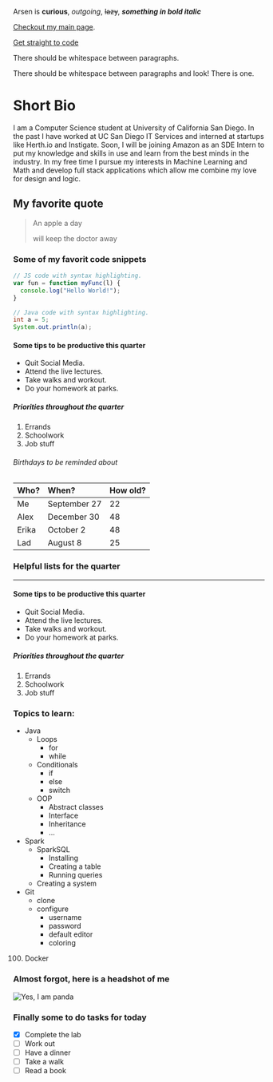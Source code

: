Arsen is **curious**, _outgoing_, ~~lazy~~, ***something in bold italic***

[Checkout my main page](https://4r53n.github.io/).

[Get straight to code](./#some-of-my-favorit-code-snippets)

There should be whitespace between paragraphs.

There should be whitespace between paragraphs and look! There is one.

# Short Bio

I am a Computer Science student at University of California San Diego. In the past I have worked at UC San Diego IT Services 
and interned at startups like Herth.io and Instigate. Soon, I will be joining Amazon as an SDE Intern to put my knowledge and 
skills in use and learn from the best minds in the industry. In my free time I pursue my interests in Machine Learning and Math 
and develop full stack applications which allow me combine my love for design and logic.

## My favorite quote

> An apple a day
>
> will keep the doctor away

### Some of my favorit code snippets

```js
// JS code with syntax highlighting.
var fun = function myFunc(l) {
  console.log("Hello World!");
}
```

```java
// Java code with syntax highlighting.
int a = 5;
System.out.println(a);
```

#### Some tips to be productive this quarter

*   Quit Social Media.
*   Attend the live lectures.
*   Take walks and workout.
*   Do your homework at parks.

##### Priorities throughout the quarter

1.  Errands
2.  Schoolwork
3.  Job stuff

###### Birthdays to be reminded about

| Who?         | When?             | How old? |
|:-------------|:------------------|:------|
| Me           | September      27 | 22    |
| Alex         | December       30 | 48    |
| Erika        | October        2  | 48    |
| Lad          | August         8  | 25    |

### Helpful lists for the quarter

* * *

#### Some tips to be productive this quarter

*   Quit Social Media.
*   Attend the live lectures.
*   Take walks and workout.
*   Do your homework at parks.

##### Priorities throughout the quarter

1.  Errands
2.  Schoolwork
3.  Job stuff

### Topics to learn:

- Java
  - Loops
    - for
    - while
  - Conditionals
    - if
    - else
    - switch
  - OOP
    - Abstract classes
    - Interface
    - Inheritance
    - ...
- Spark
  - SparkSQL
    - Installing
    - Creating a table
    - Running queries
  - Creating a system
- Git
  - clone
  - configure
    - username
    - password
    - default editor
    - coloring

100. Docker

### Almost forgot, here is a headshot of me

![Yes, I am panda](https://cdn.mos.cms.futurecdn.net/2Gwau7TtiHM5PdsjFeaxnm-320-80.jpg)

### Finally some to do tasks for today

- [x]  Complete the lab
- [ ]  Work out
- [ ]  Have a dinner
- [ ]  Take a walk
- [ ]  Read a book
